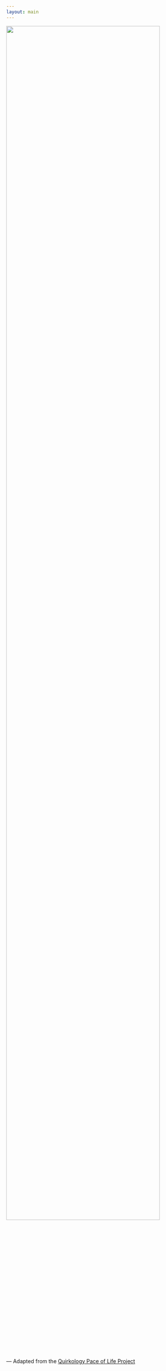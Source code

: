 ```yaml
---
layout: main
---
```


<a href="{{ site.baseurl }}/images/pace.jpg">
  <img class="pretty" src="{{ site.baseurl }}/images/pace.jpg" style="width: 90%;">
</a>

— Adapted from the [Quirkology Pace of Life Project](http://www.richardwiseman.com/quirkology/pace_home.htm)